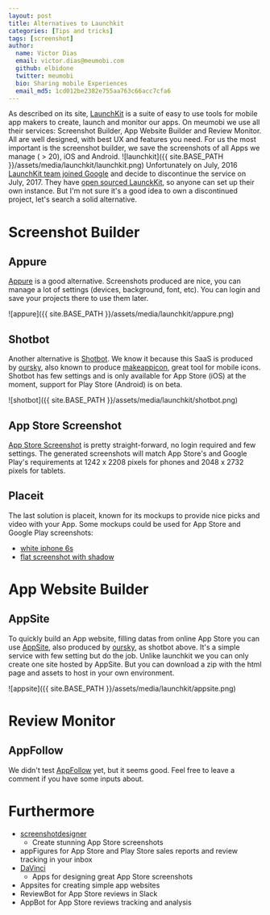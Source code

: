 ```yaml
---
layout: post
title: Alternatives to Launchkit
categories: [Tips and tricks]
tags: [screenshot]
author:
  name: Victor Dias
  email: victor.dias@meumobi.com
  github: elbidone
  twitter: meumobi
  bio: Sharing mobile Experiences
  email_md5: 1cd012be2382e755aa763c66acc7cfa6
---
```

As described on its site, [LaunchKit](https://launchkit.io/) is a suite of easy to use tools for mobile app makers to create, launch and monitor our apps. On meumobi we use all their services: Screenshot Builder, App Website Builder and Review Monitor. 
All are well designed, with best UX and features you need. For us the most important is the screenshot builder, we save the screenshots of all Apps we manage ( > 20), iOS and Android.
![launchkit]({{ site.BASE_PATH }}/assets/media/launchkit/launchkit.png)
Unfortunately on July, 2016 [LaunchKit team joined Google](https://library.launchkit.io/launchkit-joins-google-7e6108a706ab) and decide to discontinue the service on July, 2017. They have [open sourced LaunckKit](https://github.com/launchkit/launchkit), so anyone can set up their own instance. But I'm not sure it's a good idea to own a discontinued project, let's search a solid alternative.

# Screenshot Builder

## Appure
[Appure](https://appure.io/) is a good alternative. Screenshots produced are nice, you can manage a lot of settings (devices, background, font, etc).
You can login and save your projects there to use them later. 

![appure]({{ site.BASE_PATH }}/assets/media/launchkit/appure.png)

## Shotbot
Another alternative is [Shotbot](https://app.shotbot.io/). We know it because this SaaS is produced by [oursky](https://oursky.com/), also known to produce [makeappicon](https://makeappicon.com/), great tool for mobile icons. 
Shotbot has few settings and is only available for App Store (iOS) at the moment, support for Play Store (Android) is on beta.

![shotbot]({{ site.BASE_PATH }}/assets/media/launchkit/shotbot.png)

## App Store Screenshot
[App Store Screenshot](https://www.appstorescreenshot.com) is pretty straight-forward, no login required and few settings.
The generated screenshots will match App Store's and Google Play's requirements at 1242 x 2208 pixels for phones and 2048 x 2732 pixels for tablets.

## Placeit
The last solution is placeit, known for its mockups to provide nice picks and video with your App. Some mockups could be used for App Store and Google Play screenshots:

- [white iphone 6s](https://placeit.net/stages/white-iphone-6s-plus-portrait-cut-ios-screenshot-generator)
- [flat screenshot with shadow](https://placeit.net/stages/flat-screenshot-os-builder-emitting-shadow-app-smartphone)
# App Website Builder

## AppSite

To quickly build an App website, filling datas from online App Store you can use [AppSite](https://appsite.skygear.io/), also produced by [oursky](https://oursky.com/), as shotbot above. It's a simple service with few setting but do the job. 
Unlike launchkit we you can only create one site hosted by AppSite. But you can download a zip with the html page and assets to host in your own environment.

![appsite]({{ site.BASE_PATH }}/assets/media/launchkit/appsite.png)

# Review Monitor

## AppFollow
We didn't test [AppFollow](https://appfollow.io/) yet, but it seems good. Feel free to leave a comment if you have some inputs about.

# Furthermore
- [screenshotdesigner](https://screenshotdesigner.com)
  - Create stunning App Store screenshots
- appFigures for App Store and Play Store sales reports and review tracking in your inbox
- [DaVinci](https://www.davinciapps.com/)
  - Apps for designing great App Store screenshots
- Appsites for creating simple app websites
- ReviewBot for App Store reviews in Slack
- AppBot for App Store reviews tracking and analysis